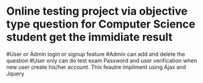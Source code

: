 # Online testing project via objective type question for Computer Science student get the immidiate result
#User or Admin login or signup feature 
#Admin can add and delete the question
#User only can do test exam
Password and user verification when new user create his/her account. This feautre impliment using Ajax and Jquery
